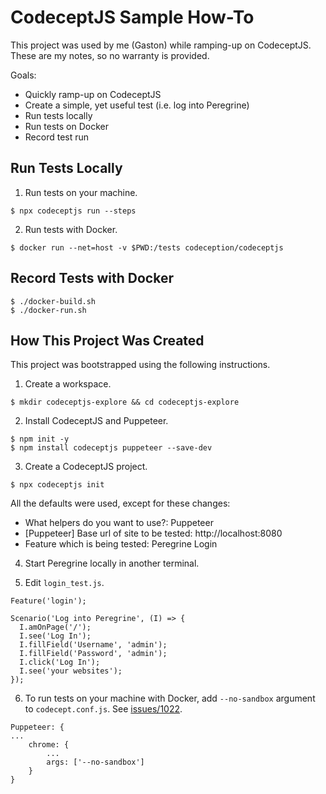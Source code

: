 # CodeceptJS Sample How-To

This project was used by me (Gaston) while ramping-up on CodeceptJS.
These are my notes, so no warranty is provided.

Goals:
* Quickly ramp-up on CodeceptJS
* Create a simple, yet useful test (i.e. log into Peregrine)
* Run tests locally
* Run tests on Docker
* Record test run 


## Run Tests Locally

1. Run tests on your machine.

```
$ npx codeceptjs run --steps
```


2. Run tests with Docker.

```
$ docker run --net=host -v $PWD:/tests codeception/codeceptjs
```

## Record Tests with Docker

```
$ ./docker-build.sh
$ ./docker-run.sh
```


## How This Project Was Created

This project was bootstrapped using the following instructions.

1. Create a workspace.

```
$ mkdir codeceptjs-explore && cd codeceptjs-explore
```

2. Install CodeceptJS and Puppeteer.

```
$ npm init -y
$ npm install codeceptjs puppeteer --save-dev
```

3. Create a CodeceptJS project.

```
$ npx codeceptjs init
```

All the defaults were used, except for these changes:

* What helpers do you want to use?: Puppeteer
* [Puppeteer] Base url of site to be tested: http://localhost:8080
* Feature which is being tested: Peregrine Login

4. Start Peregrine locally in another terminal.

5. Edit `login_test.js`. 

```
Feature('login');
  
Scenario('Log into Peregrine', (I) => {
  I.amOnPage('/');
  I.see('Log In');
  I.fillField('Username', 'admin');
  I.fillField('Password', 'admin');
  I.click('Log In');
  I.see('your websites');
});
```

6. To run tests on your machine with Docker, add `--no-sandbox` argument to `codecept.conf.js`. See [issues/1022](https://github.com/codecept-js/CodeceptJS/issues/1022).

```
Puppeteer: {
...
    chrome: {
        ...
        args: ['--no-sandbox']
    }
}
```
